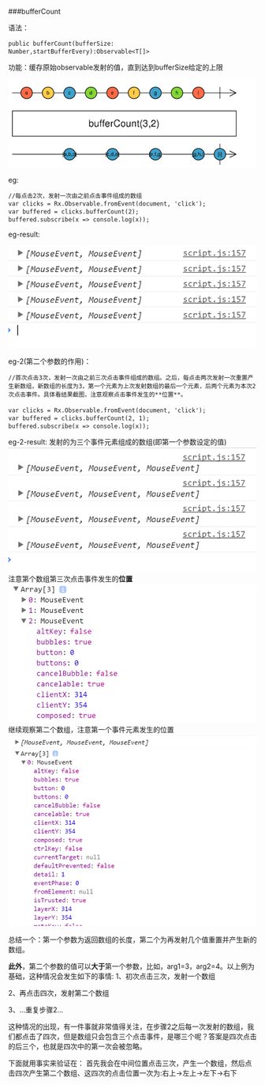 ###bufferCount

语法：
```
public bufferCount(bufferSize: Number,startBufferEvery):Observable<T[]>
```

功能：缓存原始observable发射的值，直到达到bufferSize给定的上限

![](/assets/bufferCount.png)



eg:
```
//每点击2次，发射一次由之前点击事件组成的数组
var clicks = Rx.Observable.fromEvent(document, 'click');
var buffered = clicks.bufferCount(2);
buffered.subscribe(x => console.log(x));
```

eg-result:

![](/assets/bufferCount-result.png)



eg-2(第二个参数的作用)：
```
//首次点击3次，发射一次由之前三次点击事件组成的数组。之后，每点击两次发射一次重置产生新数组，新数组的长度为3，第一个元素为上次发射数组的最后一个元素，后两个元素为本次2次点击事件。具体看结果截图，注意观察点击事件发生的**位置**。

var clicks = Rx.Observable.fromEvent(document, 'click');
var buffered = clicks.bufferCount(2, 1);
buffered.subscribe(x => console.log(x));
```
eg-2-result:
发射的为三个事件元素组成的数组(即第一个参数设定的值)
![](/assets/bufferCount-result2-1.png)
注意第个数组第三次点击事件发生的**位置**
![](/assets/bufferCount-result2-2.png)
继续观察第二个数组，注意第一个事件元素发生的位置
![](/assets/bufferCount-result2-3.png)

总结一个：第一个参数为返回数组的长度，第二个为再发射几个值重置并产生新的数组。

**此外**，第二个参数的值可以**大于**第一个参数，比如，arg1=3，arg2=4。以上例为基础，这种情况会发生如下的事情:
1、初次点击三次，发射一个数组

2、再点击四次，发射第二个数组

3、...重复步骤2...

这种情况的出现，有一件事就非常值得关注，在步骤2之后每一次发射的数组，我们都点击了四次，但是数组只会包含三个点击事件，是哪三个呢？答案是四次点击的后三个，也就是四次中的第一次会被忽略。

下面就用事实来验证在：
首先我会在中间位置点击三次，产生一个数组，然后点击四次产生第二个数组、这四次的点击位置一次为:右上->左上->左下->右下





